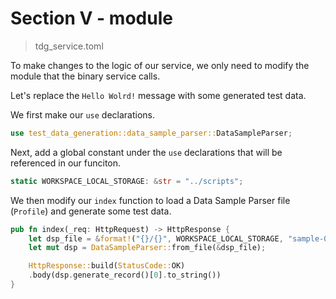 # Section V - module

> tdg\_service.toml

To make changes to the logic of our service, we only need to modify the module that the binary service calls.

Let's replace the `Hello Wolrd!` message with some generated test data.

We first make our `use` declarations.

```rust
use test_data_generation::data_sample_parser::DataSampleParser;
```

Next, add a global constant under the `use` declarations that will be referenced in our funciton.

```rust
static WORKSPACE_LOCAL_STORAGE: &str = "../scripts";
```

We then modify our `index` function to load a Data Sample Parser file \(`Profile`\) and generate some test data.

```rust
pub fn index(_req: HttpRequest) -> HttpResponse {
    let dsp_file = &format!("{}/{}", WORKSPACE_LOCAL_STORAGE, "sample-01-dsp");
    let mut dsp = DataSampleParser::from_file(&dsp_file);

    HttpResponse::build(StatusCode::OK)
    .body(dsp.generate_record()[0].to_string())
}
```

